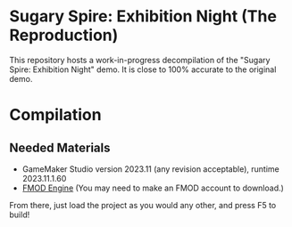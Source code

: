 # Sugary Spire: Exhibition Night (The Reproduction)
This repository hosts a work-in-progress decompilation of the "Sugary Spire: Exhibition Night" demo. It is close to 100% accurate to the original demo.

# Compilation
## Needed Materials
- GameMaker Studio version 2023.11 (any revision acceptable), runtime 2023.11.1.60
- [FMOD Engine](https://www.fmod.com/download#fmodengine) (You may need to make an FMOD account to download.)

From there, just load the project as you would any other, and press F5 to build!
